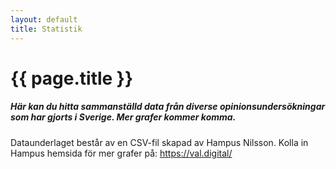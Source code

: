 ```yaml
---
layout: default
title: Statistik
---
```

<script src="https://d3js.org/d3.v4.min.js"></script>
<script src="https://cdnjs.cloudflare.com/ajax/libs/Chart.js/2.7.1/Chart.min.js"></script>
<script src="https://cdnjs.cloudflare.com/ajax/libs/chartjs-plugin-annotation/0.5.7/chartjs-plugin-annotation.min.js"></script>


<div id="content">
    <div class="container">
        <h1 class="font-weight-light text-center">{{ page.title }}</h1>
        <h5 class="text-center font-weight-light">Här kan du hitta sammanställd data från diverse opinionsundersökningar som har gjorts i Sverige. Mer grafer kommer komma.</h5>
    </div>
    <div class="container">
        <canvas id="currentChart" width="800" height="400"></canvas>
        <script>
                function average(data, k){
                    var myData = [];
                    year = data[0]["year"];
                    switch(data[0]["month"]){
                    case 0: var month = "Januari";
                            break;
                    case 1: var month = "Februari";
                            break;
                    case 2: var month = "Mars";
                            break;
                    case 3: var month = "April";
                            break;
                    case 4: var month = "Maj";
                            break;
                    case 5: var month = "Juni";
                            break;
                    case 6: var month = "Juli";
                            break;
                    case 7: var month = "Augusti";
                            break;
                    case 8: var month = "September";
                            break;
                    case 9: var month = "Oktober";
                            break;
                    case 10: var month = "November";
                            break;
                    case 11: var month = "December";
                            break;
                    }
                    for(var i = 0; i < 8;i++){
                        myData[i]=0;
                    }
                    for(var i = 0; i < k;i++){
                        myData[0] += parseFloat(data[i].S);
                        myData[1] += parseFloat(data[i].V);
                        myData[2] += parseFloat(data[i].MP);
                        myData[3] += parseFloat(data[i].SD);
                        myData[4] += parseFloat(data[i].M);
                        myData[5] += parseFloat(data[i].L);
                        myData[6] += parseFloat(data[i].C);
                        myData[7] += parseFloat(data[i].KD);
                    }
                    var blockArray = [
                        ((myData[0]+myData[1]+myData[2])/k).toFixed(1),
                        (myData[3]/k).toFixed(1),
                        ((myData[4]+myData[5]+myData[6]+myData[7])/k).toFixed(1)
                    ];
                    for(var i = 0; i <8;i++){
                        myData[i] = (myData[i]/(k)).toFixed(1);
                    }
                    blocks(myData, blockArray, year, month);                    
                    var canvas = document.getElementById("currentChart");
                    var ctx = document.getElementById("currentChart").getContext("2d");
                    var currentChart = new Chart(ctx,{
                        type: 'bar',
                        data:{
                            labels: ["S","V","MP","SD","M","L","C","KD"],
                            datasets: 
                            [
                                {
                                    label: "Medelvärde",
                                    backgroundColor: ["#C0392B", "#CF000F","#26A65B","#F4D03F","#3A539B","#5C97BF","#1E824C","#22A7F0"],
                                    data: myData
                                }
                            ]
                        },
                        options:{
                            responsive: true,
                            maintainAspectRatio: false,
                            legend: {
                                display: false
                            },
                            tooltips:{
                                callbacks:{
                                    afterLabel: function(tooltipItem, dat){
                                        var values = [];
                                        for(var i = 0;i<k;i++){
                                            values.push(data[i].Company +": "+data[i][tooltipItem.xLabel]);
                                        }
                                        return values;
                                    }    
                                }
                            },
                            title: {
                                display: true,
                                text: 'Nuvarande opinionssiffor - ' + month + " " + year,
                                fontSize: 20
                            },
                            scales:{
                                yAxes:[
                                    {
                                        ticks: {
                                            callback: function(label){
                                                return label + "%";
                                            }
                                        }
                                    }
                                ]
                            },
                            annotation: {
                                annotations: [{
                                    type: 'line',
                                    mode: 'horizontal',
                                    scaleID: 'y-axis-0',
                                    value: '4',
                                    borderColor: 'black',
                                    borderWidth: 2,
                                    label:{
                                        fontSize: 9,
                                        enabled: true,
                                        content: "4%-spärren"
                                    }
                                }]
                            }
                        }
                    });
                }
        </script>
    </div>
    <div class="container">
        <canvas id="pastChart" style="position: relative; height:50vh; width:80vw"></canvas>
        <script>
            function past(data){
                var pastData = [];
                var dateLabels = [];
                const sums = new Object;
                sums.S = [];
                sums.V = [];
                sums.MP = [];
                sums.M = [];
                sums.L = [];
                sums.C = [];
                sums.KD = [];
                sums.SD = [];
                sums.count = [];
                var k = 0;
                var first = new Date(1999,01,01);
                var firstData = new Object();
                for(var i = data.length-1; i>=0;i--){
                    var from = new Date(data[i]["collectPeriodFrom"]);
                    var to = new Date(data[i]["collectPeriodTo"]);
                    var avg = new Date((to.getTime() + from.getTime()) / 2);
                    if(avg.getTime() > first.getTime()){
                        first = avg;
                    }
                    if(data[i]["Company"] != "United Minds"){
                        var currp = avg.toISOString().slice(0,7);
                        for(var prop in sums){
                            if(!sums[prop][currp] && prop != "count"){
                                sums[prop][currp] = parseFloat(data[i][prop]);
                            }
                            else if(prop != "count"){
                                sums[prop][currp] += parseFloat(data[i][prop]);
                            }
                        }
                        if(!sums["count"][currp]){
                            sums["count"][currp] = 1;
                            dateLabels.push(currp);
                        }
                        else
                            sums["count"][currp]++;
                    }
                }
                for(var i = 0; i< 15; i++){
                    var from = new Date(data[i]["collectPeriodFrom"]);
                    var to = new Date(data[i]["collectPeriodTo"]);
                    var avg = new Date((to.getTime() + from.getTime()) / 2);
                    if(avg.getMonth() == first.getMonth()){
                        firstData[k] = new Object();
                        firstData[k].M = data[i].M;
                        firstData[k].S = data[i].S;
                        firstData[k].V = data[i].V;
                        firstData[k].MP = data[i].MP;
                        firstData[k].KD = data[i].KD;
                        firstData[k].C = data[i].C;
                        firstData[k].L = data[i].L;
                        firstData[k].SD = data[i].SD;
                        firstData[k].Company = data[i].Company;
                        firstData[k].year = avg.getFullYear();
                        firstData[k].month = avg.getMonth();
                        k++;
                    }
                }
                average(firstData, k);
                for(var i = 0; i < dateLabels.length;i++){
                    for(var prop in sums){
                        if(prop != "count")
                            sums[prop][dateLabels[i]] = (sums[prop][dateLabels[i]] / sums.count[dateLabels[i]]).toFixed(1);
                    }
                }
                var ctx = document.getElementById("pastChart").getContext("2d");
                var pastChart = new Chart(ctx,{
                    type: 'line',
                    data:{
                        labels: dateLabels,
                        datasets:
                        [
                            {
                                label: "S",
                                borderColor: "#C0392B",
                                data: Object.values(sums.S)
                            },
                            {
                                label: "V",
                                borderColor: "#CF000F",
                                data: Object.values(sums.V)
                            },
                            {
                                label: "MP",
                                borderColor: "#26A65B",
                                data: Object.values(sums.MP)
                            },
                            {
                                label: "M",
                                borderColor: "#3A539B",
                                data: Object.values(sums.M)
                            },
                            {
                                label: "L",
                                borderColor: "#5C97BF",
                                data: Object.values(sums.L)
                            },
                            {
                                label: "C",
                                borderColor: "#1E824C",
                                data: Object.values(sums.C)
                            },
                            {
                                label: "KD",
                                borderColor: "#22A7F0",
                                data: Object.values(sums.KD)
                            },
                            {
                                label: "SD",
                                borderColor: "#F4D03F",
                                data: Object.values(sums.SD)
                            }
                        ]
                    },
                    options: {
                        elements:{
                            point:{
                                radius: 0
                            },
                            line:{
                                borderWidth: 1,
                                fill: false
                            }
                        },
                        responsive: true,
                        maintainAspectRatio: false,
                        title:{
                            display: true,
                            text: "Medelvärde över tid, från 4 år sen till idag",
                            fontSize: 20
                        },
                        tooltips:{
                            mode: 'index',
                            intersect: false
                        },
                        hover:{
                            mode: 'nearest',
                            intersect: true
                        },
                        scales:{
                            yAxes:[
                                {
                                    ticks: {
                                        callback: function(label){
                                            return label + "%";
                                        }
                                    }
                                }
                            ]
                        }
                    }
                });
            }
        </script>
    </div>
    <div class="container d-flex justify-content-center">
        <canvas id="blockChart" height="200" width="400"></canvas>
        <script>
            function blocks(data, blocks, year, month){
                var ctx = document.getElementById("blockChart").getContext("2d");
                console.log(blocks);
                var blockChart = new Chart(ctx,{
                    type: 'doughnut',
                    data:{
                        datasets:
                        [{
                            label: "Medelvärde",
                            labels: ["S","V","MP","SD","M","L","C","KD"],
                            backgroundColor: ["#C0392B", "#CF000F","#26A65B","#F4D03F","#3A539B","#5C97BF","#1E824C","#22A7F0"],
                            data: data
                        },{
                            label: "Blocken",
                            labels: ["Vänsterblocket","Sverigedemokraterna","Borgliga blocket"],
                            backgroundColor: ["#c23616","#F4D03F","#1B9CFC"],
                            data: blocks
                            }
                        ]
                    },
                    options: {
                        rotation: 1 * Math.PI,
                        circumference: 1 * Math.PI,
                        responsive: false,
                        maintainAspectRatio: true,
                        title:{
                            display: true,
                            fontSize: 20,
                            text: 'Nuvarande blockskillnad - ' + month + " " + year
                        },
                        tooltips: {
                            callbacks: {
                                label: function(tooltipItem, data) {
                                    var dataset = data.datasets[tooltipItem.datasetIndex];
                                    var index = tooltipItem.index;
                                    return dataset.labels[index] + ': ' + dataset.data[index];
                                }
                            }
                        }
                    }
                });
            }
        </script>
    </div>
    <div class="container text-center col-md-8 offset-md-2 mt-4">
        <p>Dataunderlaget består av en CSV-fil skapad av Hampus Nilsson. Kolla in Hampus hemsida för mer grafer på: <a target="_blank" href="https://val.digital/">https://val.digital/</a></p>
    </div>
</div>

<script>
d3.csv("https://raw.githubusercontent.com/hjnilsson/SwedishPolls/master/Data/Polls.csv",function(csv){
    var check = true;
    var pastd = csv.filter(function(row){
        if(row['PublYearMonth'] == ((csv[0]["PublYearMonth"].slice(0,4)-4) + (csv[0]["PublYearMonth"].slice(4)))){
           check = false;
        }
        if(check)
            return row['PublYearMonth'];
    });
    past(pastd);
});
</script>
